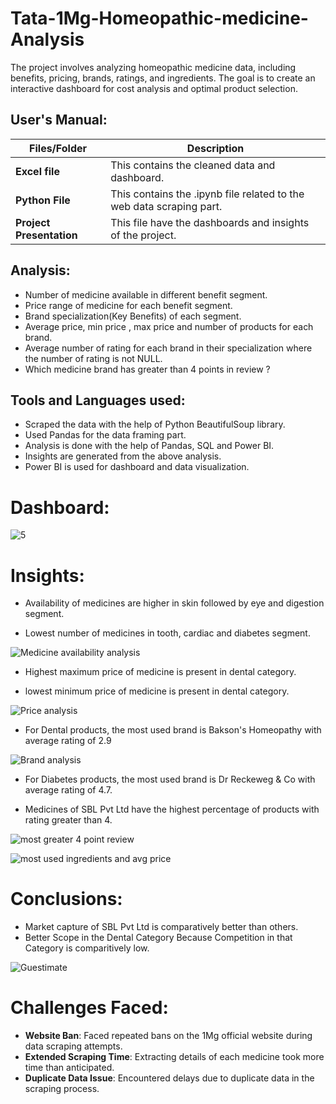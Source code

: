 # Tata-1Mg-Homeopathic-medicine-Analysis

The project involves analyzing homeopathic medicine data, including benefits, pricing, brands, ratings, and ingredients. The goal is to create an interactive dashboard for cost analysis and optimal product selection.


##   **User's Manual:**

| Files/Folder| Description |
| ------------- | ------------- |
| **Excel file** | This contains the cleaned data and dashboard.  |
| **Python File** | This contains the .ipynb file related to the web data scraping part.  |
| **Project Presentation** | This file have the dashboards and insights of the project. |

##   Analysis:

- Number of medicine available in different benefit segment.
- Price range of medicine for each benefit segment.
- Brand specialization(Key Benefits) of each segment.
- Average price, min price , max price and number of products for each brand.
- Average number of rating for each brand in their specialization where  the number of rating is not NULL.
- Which medicine brand has greater than 4 points in review ?

##  Tools and Languages used:

- Scraped the data with the help of Python BeautifulSoup library.
- Used Pandas for the data framing part.
- Analysis is done with the help of Pandas, SQL and Power BI.
- Insights are generated from the above analysis.
- Power BI is used for dashboard and data visualization.

# Dashboard:


![5](https://github.com/babli-analyst/Tata-1Mg-Homeopathic-Medicine-Analysis/assets/137719109/5224a253-18c8-4470-a388-164f5a67add3)



# Insights:

- Availability of  medicines are higher in skin followed by eye and digestion segment.

- Lowest number of medicines in tooth, cardiac and diabetes segment.


![Medicine availability analysis](https://github.com/ankitpal154/Capstone_project/assets/139064260/0a592d2d-c71e-479d-82fd-4e6b552b44ee)


- Highest maximum price of medicine is present in dental category.

- lowest minimum price of medicine is present in dental category.

![Price analysis](https://github.com/ankitpal154/Capstone_project/assets/139064260/aaa5f33b-2b1c-4553-9658-75c3c1064a86)



- For Dental products, the most used brand is Bakson's Homeopathy with average rating of 2.9


![Brand analysis](https://github.com/ankitpal154/Capstone_project/assets/139064260/d5f9a4f3-c7d2-4658-8bd9-4459ffaa5ade)




- For Diabetes products, the most used brand is Dr Reckeweg & Co with average rating of 4.7.

- Medicines of SBL Pvt Ltd have the highest percentage of products with rating greater than 4.


![most greater 4 point review](https://github.com/ankitpal154/Capstone_project/assets/139064260/ff8a85f1-2a46-4351-808a-a820497eebaa)

![most used ingredients and avg price](https://github.com/ankitpal154/Capstone_project/assets/139064260/3b80bcaa-54e2-4dfd-9a7c-9fbdd909a33f)
# Conclusions:

- Market capture of SBL Pvt Ltd is comparatively better than others.
- Better Scope in the Dental Category Because Competition in that Category is comparitively low.
 
![Guestimate](https://github.com/ankitpal154/Capstone_project/assets/139064260/22524af8-bb53-48ef-940a-4455a0211aa0)
# Challenges Faced:
- **Website Ban**: Faced repeated bans on the 1Mg official website during data scraping attempts.
- **Extended Scraping Time**: Extracting details of each medicine took more time than anticipated.
- **Duplicate Data Issue**: Encountered delays due to duplicate data in the scraping process.
